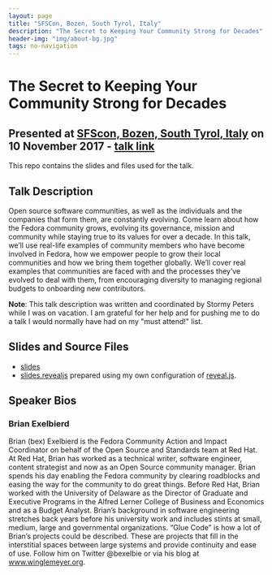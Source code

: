 ```yaml
---
layout: page
title: "SFSCon, Bozen, South Tyrol, Italy"
description: "The Secret to Keeping Your Community Strong for Decades"
header-img: "img/about-bg.jpg"
tags: no-navigation
---
```


# The Secret to Keeping Your Community Strong for Decades

## Presented at [SFScon, Bozen, South Tyrol, Italy](https://www.sfscon.it/) on 10 November 2017 - [talk link](https://www.sfscon.it/talks/secret-keeping-community-strong-decades/)

This repo contains the slides and files used for the talk.

## Talk Description

Open source software communities, as well as the individuals and the companies that form them, are constantly evolving. Come learn about how the Fedora community grows, evolving its governance, mission and community while staying true to its values for over a decade. In this talk, we’ll use real-life examples of community members who have become involved in Fedora, how we empower people to grow their local communities and how we bring them together globally. We’ll cover real examples that communities are faced with and the processes they’ve evolved to deal with them, from encouraging diversity to managing regional budgets to onboarding new contributors.

**Note**: This talk description was written and coordinated by Stormy Peters while I was on vacation.  I am grateful for her help and for pushing me to do a talk I would normally have had on my "must attend!" list.

## Slides and Source Files

* [slides](slides.html)
* [slides.revealjs](slides.revealjs.txt) prepared using my own configuration of [reveal.js](../tools/README.md).

## Speaker Bios

### Brian Exelbierd

Brian (bex) Exelbierd is the Fedora Community Action and Impact Coordinator on behalf of the Open Source and Standards team at Red Hat. At Red Hat, Brian has worked as a technical writer, software engineer, content strategist and now as an Open Source community manager. Brian spends his day enabling the Fedora community by clearing roadblocks and easing the way for the community to do great things. Before Red Hat, Brian worked with the University of Delaware as the Director of Graduate and Executive Programs in the Alfred Lerner College of Business and Economics and as a Budget Analyst. Brian’s background in software engineering stretches back years before his university work and includes stints at small, medium, large and governmental organizations. “Glue Code” is how a lot of Brian’s projects could be described. These are projects that fill in the interstitial spaces between large systems and provide continuity and ease of use. Follow him on Twitter @bexelbie or via his blog at www.winglemeyer.org.
